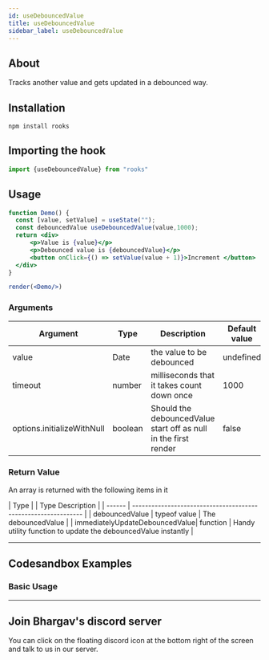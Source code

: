 ```yaml
---
id: useDebouncedValue
title: useDebouncedValue
sidebar_label: useDebouncedValue
---
```



## About
Tracks another value and gets updated in a debounced way.


[//]: # (Main)

## Installation

```
npm install rooks
```

## Importing the hook

```javascript
import {useDebouncedValue} from "rooks"
```

## Usage

```jsx
function Demo() {
  const [value, setValue] = useState("");
  const debouncedValue useDebouncedValue(value,1000);
  return <div>
      <p>Value is {value}</p>
      <p>Debounced value is {debouncedValue}</p>
      <button onClick={() => setValue(value + 1)}>Increment </button>
  </div>
}

render(<Demo/>)
```

### Arguments

| Argument         | Type     | Description                                                         | Default value |
| ---------------- | -------- | ------------------------------------------------------------------- | ------------- |
| value            | Date     | the value to be debounced                                           | undefined     |
| timeout          | number   | milliseconds that it takes count down once                          | 1000          |
| options.initializeWithNull | boolean |  Should the debouncedValue start off as null in the first render        | false     |


### Return Value

An array is returned with the following items in it

| Type   | | Type     Description                                                    |
| ------ | -------------------------------------------------------------- |
| debouncedValue | typeof value     | The debouncedValue |
| immediatelyUpdateDebouncedValue| function | Handy utility function to update the debouncedValue instantly  | 

---

## Codesandbox Examples

### Basic Usage


---
## Join Bhargav's discord server
You can click on the floating discord icon at the bottom right of the screen and talk to us in our server.
